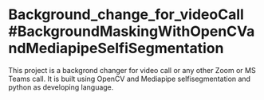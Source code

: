 # Background_change_for_videoCall #BackgroundMaskingWithOpenCVandMediapipeSelfiSegmentation
 This project is a backgrond changer for video call or any other Zoom or MS Teams call. It is built using OpenCV and Mediapipe selfisegmentation and python as developing language.
